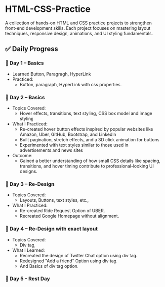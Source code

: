 # HTML-CSS-Practice
A collection of hands-on HTML and CSS practice projects to strengthen front-end development skills. Each project focuses on mastering layout techniques, responsive design, animations, and UI styling fundamentals.

## ✅ Daily Progress

### 📅 Day 1 – Basics
- Learned Button, Paragragh, HyperLink
- Practiced:
  - Button, paragraph, HyperLink with css properties.

### 📅 Day 2 – Basics
- Topics Covered:
  - Hover effects, transitions, text styling, CSS box model and image styling
- What I Practiced:
  - Re-created hover button effects inspired by popular websites like Amazon, Uber, GitHub, Bootstrap, and LinkedIn
  - Built pagination, stretch effects, and a 3D click animation for buttons
  - Experimented with text styles similar to those used in advertisements and news sites
- Outcome:
  - Gained a better understanding of how small CSS details like spacing, transitions, and hover timing contribute to professional-looking UI designs.

### 📅 Day 3 – Re-Design
- Topics Covered:
  - Layouts, Buttons, text styles, etc.,
- What I Practiced:
  - Re-created Ride Request Option of UBER.
  - Recreated Google Homepage without alignment.

### 📅 Day 4 – Re-Design with exact layout
- Topics Covered:
  - Div tag,
- What I Learned:
  - Recreated the design of Twitter Chat option using div tag.
  - Redesigned "Add a friend" Option using div tag.
  - And Basics of div tag option.
### 📆 Day 5 - Rest Day
